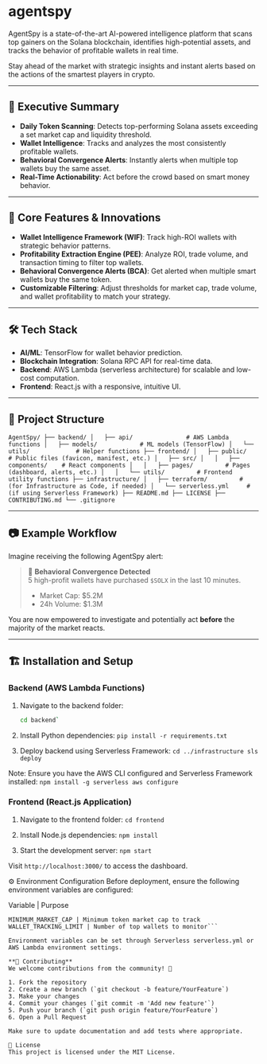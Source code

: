 # agentspy

AgentSpy is a state-of-the-art AI-powered intelligence platform that scans top gainers on the Solana blockchain, identifies high-potential assets, and tracks the behavior of profitable wallets in real time.

Stay ahead of the market with strategic insights and instant alerts based on the actions of the smartest players in crypto.

---

## 🚀 Executive Summary

- **Daily Token Scanning**: Detects top-performing Solana assets exceeding a set market cap and liquidity threshold.
- **Wallet Intelligence**: Tracks and analyzes the most consistently profitable wallets.
- **Behavioral Convergence Alerts**: Instantly alerts when multiple top wallets buy the same asset.
- **Real-Time Actionability**: Act before the crowd based on smart money behavior.

---

## 🧠 Core Features & Innovations

- **Wallet Intelligence Framework (WIF)**: Track high-ROI wallets with strategic behavior patterns.
- **Profitability Extraction Engine (PEE)**: Analyze ROI, trade volume, and transaction timing to filter top wallets.
- **Behavioral Convergence Alerts (BCA)**: Get alerted when multiple smart wallets buy the same token.
- **Customizable Filtering**: Adjust thresholds for market cap, trade volume, and wallet profitability to match your strategy.

---

## 🛠️ Tech Stack

- **AI/ML**: TensorFlow for wallet behavior prediction.
- **Blockchain Integration**: Solana RPC API for real-time data.
- **Backend**: AWS Lambda (serverless architecture) for scalable and low-cost computation.
- **Frontend**: React.js with a responsive, intuitive UI.

---

## 🧩 Project Structure
`AgentSpy/
├── backend/
│   ├── api/               # AWS Lambda functions
│   ├── models/            # ML models (TensorFlow)
│   └── utils/             # Helper functions
├── frontend/
│   ├── public/            # Public files (favicon, manifest, etc.)
│   ├── src/
│   │   ├── components/    # React components
│   │   ├── pages/         # Pages (dashboard, alerts, etc.)
│   │   └── utils/         # Frontend utility functions
├── infrastructure/
│   ├── terraform/         # (for Infrastructure as Code, if needed)
│   └── serverless.yml     # (if using Serverless Framework)
├── README.md
├── LICENSE
├── CONTRIBUTING.md
└── .gitignore`

---

## 📷 Example Workflow

Imagine receiving the following AgentSpy alert:

> 🚨 **Behavioral Convergence Detected**  
> 5 high-profit wallets have purchased `$SOLX` in the last 10 minutes.  
> - Market Cap: $5.2M  
> - 24h Volume: $1.3M

You are now empowered to investigate and potentially act **before** the majority of the market reacts.

---

## 🏗️ Installation and Setup

### Backend (AWS Lambda Functions)

1. Navigate to the backend folder:
   ````bash
   cd backend`

2. Install Python dependencies:
`pip install -r requirements.txt`

3. Deploy backend using Serverless Framework:
`cd ../infrastructure
sls deploy`

Note: Ensure you have the AWS CLI configured and Serverless Framework installed:
`npm install -g serverless
aws configure`

### **Frontend (React.js Application)**
1. Navigate to the frontend folder:
`cd frontend`

2. Install Node.js dependencies:
`npm install`

3. Start the development server:
`npm start`

Visit `http://localhost:3000/` to access the dashboard.

⚙️ Environment Configuration
Before deployment, ensure the following environment variables are configured:

Variable | Purpose
```RPC_ENDPOINT | Solana RPC node endpoint
MINIMUM_MARKET_CAP | Minimum token market cap to track
WALLET_TRACKING_LIMIT | Number of top wallets to monitor```

Environment variables can be set through Serverless serverless.yml or AWS Lambda environment settings.

**📢 Contributing**
We welcome contributions from the community! 🚀

1. Fork the repository
2. Create a new branch (`git checkout -b feature/YourFeature`)
3. Make your changes
4. Commit your changes (`git commit -m 'Add new feature'`)
5. Push your branch (`git push origin feature/YourFeature`)
6. Open a Pull Request

Make sure to update documentation and add tests where appropriate.

📜 License
This project is licensed under the MIT License.
